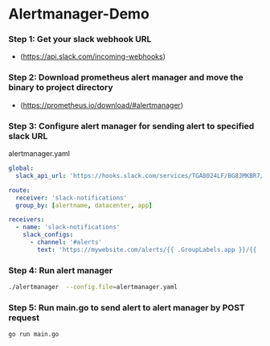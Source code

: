 # Alertmanager-Demo

### Step 1: Get your slack webhook URL

- (https://api.slack.com/incoming-webhooks)

### Step 2: Download prometheus alert manager and move the binary to project directory
  
- (https://prometheus.io/download/#alertmanager)
    
### Step 3: Configure alert manager for sending alert to specified slack URL

alertmanager.yaml
```yaml
global:
  slack_api_url: 'https://hooks.slack.com/services/TGA8024LF/BG8JMKBR7/waIyk9aPH3p9s'

route:
  receiver: 'slack-notifications'
  group_by: [alertname, datacenter, app]

receivers:
  - name: 'slack-notifications'
    slack_configs:
      - channel: '#alerts'
        text: 'https://mywebsite.com/alerts/{{ .GroupLabels.app }}/{{ .GroupLabels.alertname }}'
```
### Step 4: Run alert manager 

```bash
./alertmanager  --config.file=alertmanager.yaml

```
### Step 5: Run main.go to send alert to alert manager by POST request 

```bash
go run main.go

```